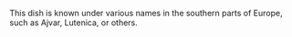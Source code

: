 This dish is known under various names in the southern parts of Europe, such as Ajvar, Lutenica, or others.